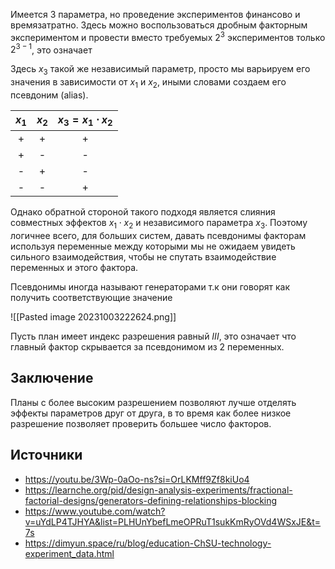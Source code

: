 Имеется 3 параметра, но проведение экспериментов финансово и времязатратно. Здесь можно воспользоваться дробным факторным экспериментом и провести вместо требуемых $2^3$ экспериментов только $2^{3-1}$, это означает 

Здесь $x_3$ такой же независимый параметр, просто мы варьируем его значения в зависимости от $x_1$ и $x_2$, иными словами создаем его псевдоним (alias).

| $x_1$ | $x_2$ | $x_3 = x_1 \cdot x_2$|
|:-:|:-:|:-:|
|+|+|+|
|+|-|-|
|-|+|-|
|-|-|+|

Однако обратной стороной такого подходя является слияния совместных эффектов $x_1 \cdot x_2$ и  независимого параметра $x_3$. Поэтому логичнее всего, для больших систем, давать псевдонимы факторам используя переменные между которыми мы не ожидаем увидеть сильного взаимодействия, чтобы не спутать взаимодействие переменных и этого фактора.

Псевдонимы иногда называют генераторами т.к они говорят как получить соответствующие значение 

![[Pasted image 20231003222624.png]]

Пусть план имеет индекс разрешения равный $III$, это означает что главный фактор скрывается за псевдонимом из 2 переменных.

## Заключение

Планы с более высоким разрешением позволяют лучше отделять эффекты параметров друг от друга, в то время как более низкое разрешение позволяет проверить большее число факторов.
## Источники

- https://youtu.be/3Wp-0aOo-ns?si=OrLKMff9Zf8kiUo4
- https://learnche.org/pid/design-analysis-experiments/fractional-factorial-designs/generators-defining-relationships-blocking
- https://www.youtube.com/watch?v=uYdLP4TJHYA&list=PLHUnYbefLmeOPRuT1sukKmRyOVd4WSxJE&t=7s
- https://dimyun.space/ru/blog/education-ChSU-technology-experiment_data.html